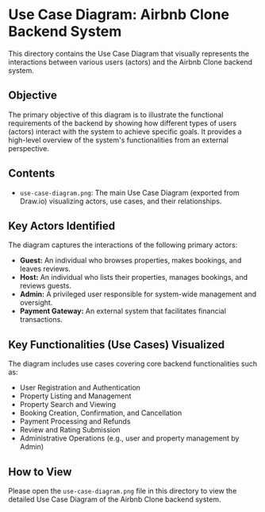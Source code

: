 # Use Case Diagram: Airbnb Clone Backend System

This directory contains the Use Case Diagram that visually represents the interactions between various users (actors) and the Airbnb Clone backend system.

## Objective

The primary objective of this diagram is to illustrate the functional requirements of the backend by showing how different types of users (actors) interact with the system to achieve specific goals. It provides a high-level overview of the system's functionalities from an external perspective.

## Contents

* `use-case-diagram.png`: The main Use Case Diagram (exported from Draw.io) visualizing actors, use cases, and their relationships.

## Key Actors Identified

The diagram captures the interactions of the following primary actors:

* **Guest:** An individual who browses properties, makes bookings, and leaves reviews.
* **Host:** An individual who lists their properties, manages bookings, and reviews guests.
* **Admin:** A privileged user responsible for system-wide management and oversight.
* **Payment Gateway:** An external system that facilitates financial transactions.

## Key Functionalities (Use Cases) Visualized

The diagram includes use cases covering core backend functionalities such as:

* User Registration and Authentication
* Property Listing and Management
* Property Search and Viewing
* Booking Creation, Confirmation, and Cancellation
* Payment Processing and Refunds
* Review and Rating Submission
* Administrative Operations (e.g., user and property management by Admin)

## How to View

Please open the `use-case-diagram.png` file in this directory to view the detailed Use Case Diagram of the Airbnb Clone backend system.
